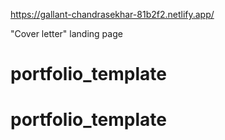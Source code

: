 https://gallant-chandrasekhar-81b2f2.netlify.app/

"Cover letter" landing page
# portfolio_template
# portfolio_template
